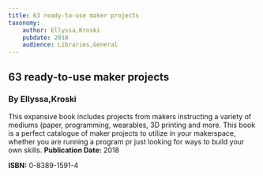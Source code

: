 ```yaml
---
title: 63 ready-to-use maker projects
taxonomy:
	author: Ellyssa,Kroski
	pubdate: 2018
	audience: Libraries,General
---
```

## 63 ready-to-use maker projects
### By Ellyssa,Kroski

This expansive book includes projects from makers instructing a variety of mediums (paper, programming, wearables, 3D printing and more.  This book is a perfect catalogue of maker projects to utilize in your makerspace, whether you are running a program pr just looking for ways to build your own skills.
**Publication Date:** 2018

**ISBN:** 0-8389-1591-4